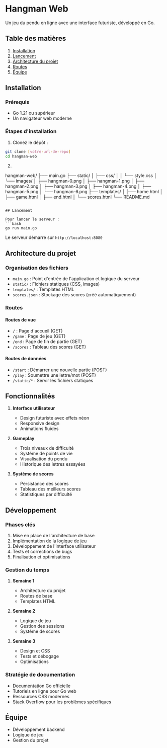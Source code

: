 # Hangman Web

Un jeu du pendu en ligne avec une interface futuriste, développé en Go.

## Table des matières
1. [Installation](#installation)
2. [Lancement](#lancement)
3. [Architecture du projet](#architecture-du-projet)
4. [Routes](#routes)
5. [Équipe](#équipe)

## Installation

### Prérequis
- Go 1.21 ou supérieur
- Un navigateur web moderne

### Étapes d'installation
1. Clonez le dépôt :
```bash
git clone [votre-url-de-repo]
cd hangman-web
```

2. 
hangman-web/
├── main.go
├── static/
│   ├── css/
│   │   └── style.css
│   └── images/
│       ├── hangman-0.png
│       ├── hangman-1.png
│       ├── hangman-2.png
│       ├── hangman-3.png
│       ├── hangman-4.png
│       ├── hangman-5.png
│       └── hangman-6.png
├── templates/
│   ├── home.html
│   ├── game.html
│   ├── end.html
│   └── scores.html
└── README.md
```

## Lancement

Pour lancer le serveur :
```bash
go run main.go
```

Le serveur démarre sur `http://localhost:8080`

## Architecture du projet

### Organisation des fichiers
- `main.go` : Point d'entrée de l'application et logique du serveur
- `static/` : Fichiers statiques (CSS, images)
- `templates/` : Templates HTML
- `scores.json` : Stockage des scores (créé automatiquement)

### Routes

#### Routes de vue
- `/` : Page d'accueil (GET)
- `/game` : Page de jeu (GET)
- `/end` : Page de fin de partie (GET)
- `/scores` : Tableau des scores (GET)

#### Routes de données
- `/start` : Démarrer une nouvelle partie (POST)
- `/play` : Soumettre une lettre/mot (POST)
- `/static/*` : Servir les fichiers statiques

## Fonctionnalités

1. **Interface utilisateur**
   - Design futuriste avec effets néon
   - Responsive design
   - Animations fluides

2. **Gameplay**
   - Trois niveaux de difficulté
   - Système de points de vie
   - Visualisation du pendu
   - Historique des lettres essayées

3. **Système de scores**
   - Persistance des scores
   - Tableau des meilleurs scores
   - Statistiques par difficulté

## Développement

### Phases clés
1. Mise en place de l'architecture de base
2. Implémentation de la logique de jeu
3. Développement de l'interface utilisateur
4. Tests et corrections de bugs
5. Finalisation et optimisations

### Gestion du temps
1. **Semaine 1**
   - Architecture du projet
   - Routes de base
   - Templates HTML

2. **Semaine 2**
   - Logique de jeu
   - Gestion des sessions
   - Système de scores

3. **Semaine 3**
   - Design et CSS
   - Tests et débogage
   - Optimisations

### Stratégie de documentation
- Documentation Go officielle
- Tutoriels en ligne pour Go web
- Ressources CSS modernes
- Stack Overflow pour les problèmes spécifiques

## Équipe

  - Développement backend
  - Logique de jeu
  - Gestion du projet